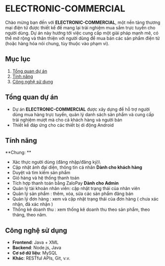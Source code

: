 # ELECTRONIC-COMMERCIAL

Chào mừng bạn đến với **ELECTRONIC-COMMERCIAL**, một nền tảng thương mại điện tử được thiết kế để mang lại trải nghiệm mua sắm trực tuyến cho người dùng. Dự án này hướng tới việc cung cấp một giải pháp mạnh mẽ, có thể mở rộng và thân thiện với người dùng để mua bán các sản phẩm điện tử (hoặc hàng hóa nói chung, tùy thuộc vào phạm vi).

## Mục lục
1. [Tổng quan dự án](#tổng-quan-dự-án)
2. [Tính năng](#tính-năng)
3. [Công nghệ sử dụng](#công-nghệ-sử-dụng)

## Tổng quan dự án
- Dự án **ELECTRONIC-COMMERCIAL** được xây dựng để hỗ trợ người dùng mua hàng trực tuyến, quản lý danh sách sản phẩm và cung cấp trải nghiệm mượt mà cho cả khách hàng và người bán
- Thiết kế đáp ứng cho các thiết bị di động Android 

## Tính năng
**Chung: **
- Xác thực người dùng (đăng nhập/đăng ký)\
- Cập nhật ảnh đại diện, thông tin cá nhân
**Dành cho khách hàng**
- Duyệt và tìm kiếm sản phẩm
- Giỏ hàng và hệ thống thanh toán
- Tích hợp thanh toán bằng ZaloPay
**Dành cho Admin**
- Quản lý tài khoản nhân viên: cập nhật trạng thái của nhân viên
- Quản lý sản phẩm : thêm, xóa, sửa các sản phẩm đăng bán
- Quản lý đơn hàng : xem và cập nhật trạng thái của đơn hàng ( chưa xác nhận, đã xác nhận )
- Thống kê doanh thu : xem thống kê doanh thu theo sản phẩm, theo tháng, theo năm.


## Công nghệ sử dụng
- **Frontend**: Java + XML
- **Backend**: Node.js, Java
- **Cơ sở dữ liệu**: MySQL
- **Khác**: RESTful APIs, Git, v.v.
